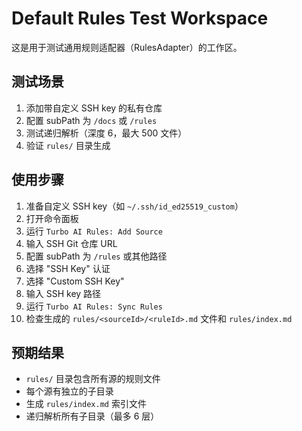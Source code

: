 # Default Rules Test Workspace

这是用于测试通用规则适配器（RulesAdapter）的工作区。

## 测试场景

1. 添加带自定义 SSH key 的私有仓库
2. 配置 subPath 为 `/docs` 或 `/rules`
3. 测试递归解析（深度 6，最大 500 文件）
4. 验证 `rules/` 目录生成

## 使用步骤

1. 准备自定义 SSH key（如 `~/.ssh/id_ed25519_custom`）
2. 打开命令面板
3. 运行 `Turbo AI Rules: Add Source`
4. 输入 SSH Git 仓库 URL
5. 配置 subPath 为 `/rules` 或其他路径
6. 选择 "SSH Key" 认证
7. 选择 "Custom SSH Key"
8. 输入 SSH key 路径
9. 运行 `Turbo AI Rules: Sync Rules`
10. 检查生成的 `rules/<sourceId>/<ruleId>.md` 文件和 `rules/index.md`

## 预期结果

- `rules/` 目录包含所有源的规则文件
- 每个源有独立的子目录
- 生成 `rules/index.md` 索引文件
- 递归解析所有子目录（最多 6 层）
